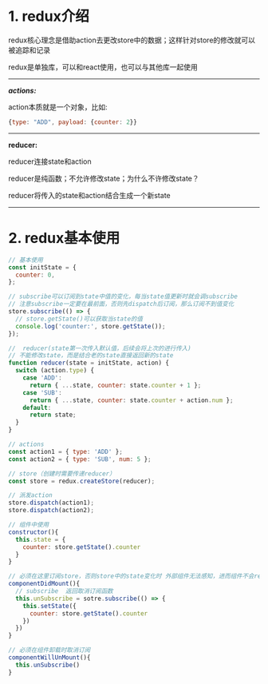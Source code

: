 # 1. redux介绍

redux核心理念是借助action去更改store中的数据；这样针对store的修改就可以被追踪和记录

redux是单独库，可以和react使用，也可以与其他库一起使用

---
***actions:***

action本质就是一个对象，比如:

```js
{type: "ADD", payload: {counter: 2}}
```

---

**reducer:**

reducer连接state和action

reducer是纯函数；不允许修改state；为什么不许修改state？

reducer将传入的state和action结合生成一个新state

---

# 2. redux基本使用



```js
// 基本使用
const initState = {
  counter: 0,
};

// subscribe可以订阅到state中值的变化，每当state值更新时就会调subscribe
// 注意subscribe一定要在最前面，否则先dispatch后订阅，那么订阅不到值变化
store.subscribe(() => {
  // store.getState()可以获取当state的值
  console.log('counter:', store.getState());
});

//  reducer(state第一次传入默认值，后续会将上次的进行传入)
// 不能修改state，而是结合老的state直接返回新的state
function reducer(state = initState, action) {
  switch (action.type) {
    case 'ADD':
      return { ...state, counter: state.counter + 1 };
    case 'SUB':
      return { ...state, counter: state.counter + action.num };
    default:
      return state;
  }
}

// actions
const action1 = { type: 'ADD' };
const action2 = { type: 'SUB', num: 5 };

// store（创建时需要传递reducer）
const store = redux.createStore(reducer);

// 派发action
store.dispatch(action1);
store.dispatch(action2);

```


```js
// 组件中使用
constructor(){
  this.state = {
    counter: store.getState().counter
  }
}

// 必须在这里订阅store，否则store中的state变化时 外部组件无法感知，进而组件不会render
componentDidMount(){
  // subscribe  返回取消订阅函数
  this.unSubscribe = sotre.subscribe(() => {
    this.setState({
      counter: store.getState().counter
    })
  })
}

// 必须在组件卸载时取消订阅
componentWillUnMount(){
  this.unSubscribe()
}
```

